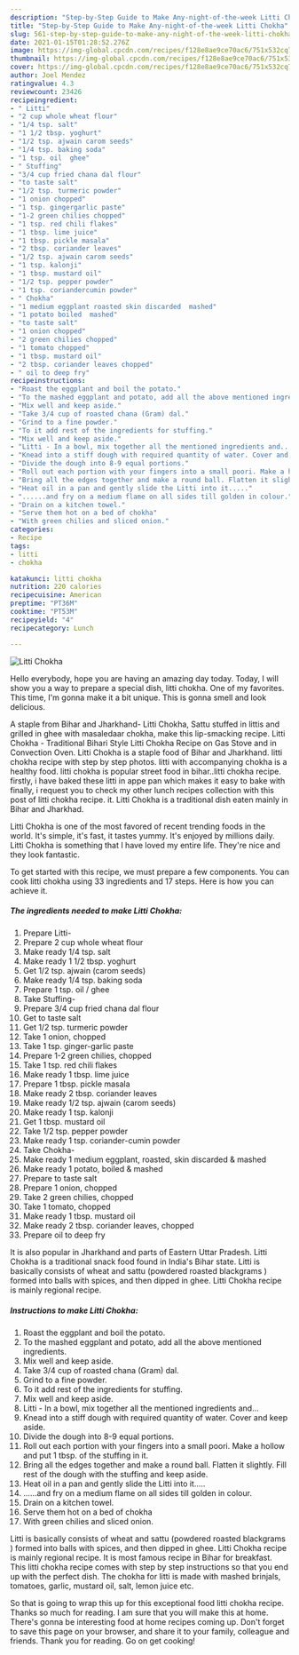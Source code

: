 ```yaml
---
description: "Step-by-Step Guide to Make Any-night-of-the-week Litti Chokha"
title: "Step-by-Step Guide to Make Any-night-of-the-week Litti Chokha"
slug: 561-step-by-step-guide-to-make-any-night-of-the-week-litti-chokha
date: 2021-01-15T01:28:52.276Z
image: https://img-global.cpcdn.com/recipes/f128e8ae9ce70ac6/751x532cq70/litti-chokha-recipe-main-photo.jpg
thumbnail: https://img-global.cpcdn.com/recipes/f128e8ae9ce70ac6/751x532cq70/litti-chokha-recipe-main-photo.jpg
cover: https://img-global.cpcdn.com/recipes/f128e8ae9ce70ac6/751x532cq70/litti-chokha-recipe-main-photo.jpg
author: Joel Mendez
ratingvalue: 4.3
reviewcount: 23426
recipeingredient:
- " Litti"
- "2 cup whole wheat flour"
- "1/4 tsp. salt"
- "1 1/2 tbsp. yoghurt"
- "1/2 tsp. ajwain carom seeds"
- "1/4 tsp. baking soda"
- "1 tsp. oil  ghee"
- " Stuffing"
- "3/4 cup fried chana dal flour"
- "to taste salt"
- "1/2 tsp. turmeric powder"
- "1 onion chopped"
- "1 tsp. gingergarlic paste"
- "1-2 green chilies chopped"
- "1 tsp. red chili flakes"
- "1 tbsp. lime juice"
- "1 tbsp. pickle masala"
- "2 tbsp. coriander leaves"
- "1/2 tsp. ajwain carom seeds"
- "1 tsp. kalonji"
- "1 tbsp. mustard oil"
- "1/2 tsp. pepper powder"
- "1 tsp. coriandercumin powder"
- " Chokha"
- "1 medium eggplant roasted skin discarded  mashed"
- "1 potato boiled  mashed"
- "to taste salt"
- "1 onion chopped"
- "2 green chilies chopped"
- "1 tomato chopped"
- "1 tbsp. mustard oil"
- "2 tbsp. coriander leaves chopped"
- " oil to deep fry"
recipeinstructions:
- "Roast the eggplant and boil the potato."
- "To the mashed eggplant and potato, add all the above mentioned ingredients."
- "Mix well and keep aside."
- "Take 3/4 cup of roasted chana (Gram) dal."
- "Grind to a fine powder."
- "To it add rest of the ingredients for stuffing."
- "Mix well and keep aside."
- "Litti - In a bowl, mix together all the mentioned ingredients and..."
- "Knead into a stiff dough with required quantity of water. Cover and keep aside."
- "Divide the dough into 8-9 equal portions."
- "Roll out each portion with your fingers into a small poori. Make a hollow and put 1 tbsp. of the stuffing in it."
- "Bring all the edges together and make a round ball. Flatten it slightly. Fill rest of the dough with the stuffing and keep aside."
- "Heat oil in a pan and gently slide the Litti into it....."
- "......and fry on a medium flame on all sides till golden in colour."
- "Drain on a kitchen towel."
- "Serve them hot on a bed of chokha"
- "With green chilies and sliced onion."
categories:
- Recipe
tags:
- litti
- chokha

katakunci: litti chokha 
nutrition: 220 calories
recipecuisine: American
preptime: "PT36M"
cooktime: "PT53M"
recipeyield: "4"
recipecategory: Lunch

---
```



![Litti Chokha](https://img-global.cpcdn.com/recipes/f128e8ae9ce70ac6/751x532cq70/litti-chokha-recipe-main-photo.jpg)

Hello everybody, hope you are having an amazing day today. Today, I will show you a way to prepare a special dish, litti chokha. One of my favorites. This time, I'm gonna make it a bit unique. This is gonna smell and look delicious.

A staple from Bihar and Jharkhand- Litti Chokha, Sattu stuffed in littis and grilled in ghee with masaledaar chokha, make this lip-smacking recipe. Litti Chokha - Traditional Bihari Style Litti Chokha Recipe on Gas Stove and in Convection Oven. Litti Chokha is a staple food of Bihar and Jharkhand. litti chokha recipe with step by step photos. litti with accompanying chokha is a healthy food. litti chokha is popular street food in bihar..litti chokha recipe. firstly, i have baked these litti in appe pan which makes it easy to bake with finally, i request you to check my other lunch recipes collection with this post of litti chokha recipe. it. Litti Chokha is a traditional dish eaten mainly in Bihar and Jharkhad.

Litti Chokha is one of the most favored of recent trending foods in the world. It's simple, it's fast, it tastes yummy. It's enjoyed by millions daily. Litti Chokha is something that I have loved my entire life. They're nice and they look fantastic.


To get started with this recipe, we must prepare a few components. You can cook litti chokha using 33 ingredients and 17 steps. Here is how you can achieve it.

<!--inarticleads1-->

##### The ingredients needed to make Litti Chokha:

1. Prepare  Litti-
1. Prepare 2 cup whole wheat flour
1. Make ready 1/4 tsp. salt
1. Make ready 1 1/2 tbsp. yoghurt
1. Get 1/2 tsp. ajwain (carom seeds)
1. Make ready 1/4 tsp. baking soda
1. Prepare 1 tsp. oil / ghee
1. Take  Stuffing-
1. Prepare 3/4 cup fried chana dal flour
1. Get to taste salt
1. Get 1/2 tsp. turmeric powder
1. Take 1 onion, chopped
1. Take 1 tsp. ginger-garlic paste
1. Prepare 1-2 green chilies, chopped
1. Take 1 tsp. red chili flakes
1. Make ready 1 tbsp. lime juice
1. Prepare 1 tbsp. pickle masala
1. Make ready 2 tbsp. coriander leaves
1. Make ready 1/2 tsp. ajwain (carom seeds)
1. Make ready 1 tsp. kalonji
1. Get 1 tbsp. mustard oil
1. Take 1/2 tsp. pepper powder
1. Make ready 1 tsp. coriander-cumin powder
1. Take  Chokha-
1. Make ready 1 medium eggplant, roasted, skin discarded &amp; mashed
1. Make ready 1 potato, boiled &amp; mashed
1. Prepare to taste salt
1. Prepare 1 onion, chopped
1. Take 2 green chilies, chopped
1. Take 1 tomato, chopped
1. Make ready 1 tbsp. mustard oil
1. Make ready 2 tbsp. coriander leaves, chopped
1. Prepare  oil to deep fry


It is also popular in Jharkhand and parts of Eastern Uttar Pradesh. Litti Chokha is a traditional snack food found in India&#39;s Bihar state. Litti is basically consists of wheat and sattu (powdered roasted blackgrams ) formed into balls with spices, and then dipped in ghee. Litti Chokha recipe is mainly regional recipe. 

<!--inarticleads2-->

##### Instructions to make Litti Chokha:

1. Roast the eggplant and boil the potato.
1. To the mashed eggplant and potato, add all the above mentioned ingredients.
1. Mix well and keep aside.
1. Take 3/4 cup of roasted chana (Gram) dal.
1. Grind to a fine powder.
1. To it add rest of the ingredients for stuffing.
1. Mix well and keep aside.
1. Litti - In a bowl, mix together all the mentioned ingredients and...
1. Knead into a stiff dough with required quantity of water. Cover and keep aside.
1. Divide the dough into 8-9 equal portions.
1. Roll out each portion with your fingers into a small poori. Make a hollow and put 1 tbsp. of the stuffing in it.
1. Bring all the edges together and make a round ball. Flatten it slightly. Fill rest of the dough with the stuffing and keep aside.
1. Heat oil in a pan and gently slide the Litti into it.....
1. ......and fry on a medium flame on all sides till golden in colour.
1. Drain on a kitchen towel.
1. Serve them hot on a bed of chokha
1. With green chilies and sliced onion.


Litti is basically consists of wheat and sattu (powdered roasted blackgrams ) formed into balls with spices, and then dipped in ghee. Litti Chokha recipe is mainly regional recipe. It is most famous recipe in Bihar for breakfast. This litti chokha recipe comes with step by step instructions so that you end up with the perfect dish. The chokha for litti is made with mashed brinjals, tomatoes, garlic, mustard oil, salt, lemon juice etc. 

So that is going to wrap this up for this exceptional food litti chokha recipe. Thanks so much for reading. I am sure that you will make this at home. There's gonna be interesting food at home recipes coming up. Don't forget to save this page on your browser, and share it to your family, colleague and friends. Thank you for reading. Go on get cooking!
